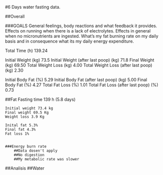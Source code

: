 #6 Days water fasting data.


##Overall

###GOALS
General feelings, body reactions and what feedback it provides.
Effects on running when there is a lack of electrolytes.
Effects in general when no micronutrients are ingested.
What’s my fat burning rate on my daily basis and in consequence what its my daily energy expenditure.


Total Time (h)  139.24
    
Initial Weight (kg) 73.5
Initial Weight (after last poop) (kg)   71.8
Final Weight (kg)   69.50
Total Weight Loss (kg)  4.00
Total Weight Loss (after last poop) (kg)    2.30
    
Initial Body Fat (%)    5.29
Initial Body Fat (after last poop) (kg) 5.00
Final Body Fat (%)  4.27
Total Fat Loss (%)  1.01
Total Fat Loss (after last poop) (%)    0.73
    
##Fat
    Fasting time 139 h (5.8 days)

    Initial weight 73.4 kg
    Final weight 69.5 Kg
    Weight loss 3.9 Kg

    Inital fat 5.3%
    Final fat 4.3%
    Fat loss 1%


    ###Energy burn rate
        ##Data dosen't apply
        ##No digestion
        ##My metabolic rate was slower

##Analisis
##Water